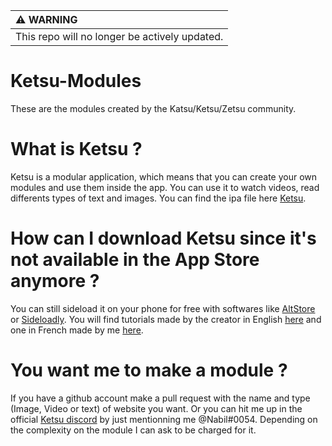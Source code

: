 | :warning: WARNING          |
|:---------------------------|
| This repo will no longer be actively updated.     
# Ketsu-Modules
These are the modules created by the Katsu/Ketsu/Zetsu community.
# What is Ketsu ?
Ketsu is a modular application, which means that you can create your own modules and use them inside the app. You can use it to watch videos, read differents types of text and images. You can find the ipa file here [Ketsu](https://ketsu.app).
# How can I download Ketsu since it's not available in the App Store anymore ?
You can still sideload it on your phone for free with softwares like [AltStore](https://altstore.io/) or [Sideloadly](https://sideloadly.io/).
You will find tutorials made by the creator in English [here](https://ketsu.app/download.html) and one in French made by me [here](https://www.youtube.com/watch?v=qX2MAsUBdfQ).
# You want me to make a module ? 
If you have a github account make a pull request with the name and type (Image, Video or text) of website you want. Or you can hit me up in the official [Ketsu discord](https://discord.gg/CP3Q6XBv9F) by just mentionning me @Nabil#0054. Depending on the complexity on the module I can ask to be charged for it.
